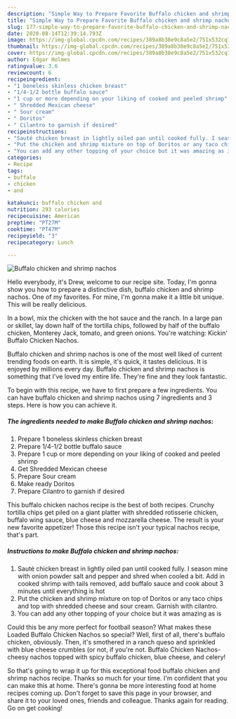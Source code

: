 ```yaml
---
description: "Simple Way to Prepare Favorite Buffalo chicken and shrimp nachos"
title: "Simple Way to Prepare Favorite Buffalo chicken and shrimp nachos"
slug: 177-simple-way-to-prepare-favorite-buffalo-chicken-and-shrimp-nachos
date: 2020-08-14T12:39:14.793Z
image: https://img-global.cpcdn.com/recipes/389a8b38e9c8a5e2/751x532cq70/buffalo-chicken-and-shrimp-nachos-recipe-main-photo.jpg
thumbnail: https://img-global.cpcdn.com/recipes/389a8b38e9c8a5e2/751x532cq70/buffalo-chicken-and-shrimp-nachos-recipe-main-photo.jpg
cover: https://img-global.cpcdn.com/recipes/389a8b38e9c8a5e2/751x532cq70/buffalo-chicken-and-shrimp-nachos-recipe-main-photo.jpg
author: Edgar Holmes
ratingvalue: 3.6
reviewcount: 6
recipeingredient:
- "1 boneless skinless chicken breast"
- "1/4-1/2 bottle buffalo sauce"
- "1 cup or more depending on your liking of cooked and peeled shrimp"
- " Shredded Mexican cheese"
- " Sour cream"
- " Doritos"
- " Cilantro to garnish if desired"
recipeinstructions:
- "Sauté chicken breast in lightly oiled pan until cooked fully. I season mine with onion powder salt and pepper and shred when cooled a bit. Add in cooked shrimp with tails removed, add buffalo sauce and cook about 3 minutes until everything is hot"
- "Put the chicken and shrimp mixture on top of Doritos or any taco chips and top with shredded cheese and sour cream. Garnish with cilantro."
- "You can add any other topping of your choice but it was amazing as is"
categories:
- Recipe
tags:
- buffalo
- chicken
- and

katakunci: buffalo chicken and 
nutrition: 293 calories
recipecuisine: American
preptime: "PT27M"
cooktime: "PT47M"
recipeyield: "3"
recipecategory: Lunch

---
```



![Buffalo chicken and shrimp nachos](https://img-global.cpcdn.com/recipes/389a8b38e9c8a5e2/751x532cq70/buffalo-chicken-and-shrimp-nachos-recipe-main-photo.jpg)

Hello everybody, it's Drew, welcome to our recipe site. Today, I'm gonna show you how to prepare a distinctive dish, buffalo chicken and shrimp nachos. One of my favorites. For mine, I'm gonna make it a little bit unique. This will be really delicious.

In a bowl, mix the chicken with the hot sauce and the ranch. In a large pan or skillet, lay down half of the tortilla chips, followed by half of the buffalo chicken, Monterey Jack, tomato, and green onions. You&#39;re watching: Kickin&#39; Buffalo Chicken Nachos.

Buffalo chicken and shrimp nachos is one of the most well liked of current trending foods on earth. It is simple, it's quick, it tastes delicious. It is enjoyed by millions every day. Buffalo chicken and shrimp nachos is something that I've loved my entire life. They're fine and they look fantastic.


To begin with this recipe, we have to first prepare a few ingredients. You can have buffalo chicken and shrimp nachos using 7 ingredients and 3 steps. Here is how you can achieve it.

<!--inarticleads1-->

##### The ingredients needed to make Buffalo chicken and shrimp nachos:

1. Prepare 1 boneless skinless chicken breast
1. Prepare 1/4-1/2 bottle buffalo sauce
1. Prepare 1 cup or more depending on your liking of cooked and peeled shrimp
1. Get  Shredded Mexican cheese
1. Prepare  Sour cream
1. Make ready  Doritos
1. Prepare  Cilantro to garnish if desired


This buffalo chicken nachos recipe is the best of both recipes. Crunchy tortilla chips get piled on a giant platter with shredded rotisserie chicken, buffalo wing sauce, blue cheese and mozzarella cheese. The result is your new favorite appetizer! Those this recipe isn&#39;t your typical nachos recipe, that&#39;s part. 

<!--inarticleads2-->

##### Instructions to make Buffalo chicken and shrimp nachos:

1. Sauté chicken breast in lightly oiled pan until cooked fully. I season mine with onion powder salt and pepper and shred when cooled a bit. Add in cooked shrimp with tails removed, add buffalo sauce and cook about 3 minutes until everything is hot
1. Put the chicken and shrimp mixture on top of Doritos or any taco chips and top with shredded cheese and sour cream. Garnish with cilantro.
1. You can add any other topping of your choice but it was amazing as is


Could this be any more perfect for football season? What makes these Loaded Buffalo Chicken Nachos so special? Well, first of all, there&#39;s buffalo chicken, obviously. Then, it&#39;s smothered in a ranch queso and sprinkled with blue cheese crumbles (or not, if you&#39;re not. Buffalo Chicken Nachos-cheesy nachos topped with spicy buffalo chicken, blue cheese, and celery! 

So that's going to wrap it up for this exceptional food buffalo chicken and shrimp nachos recipe. Thanks so much for your time. I'm confident that you can make this at home. There's gonna be more interesting food at home recipes coming up. Don't forget to save this page in your browser, and share it to your loved ones, friends and colleague. Thanks again for reading. Go on get cooking!
